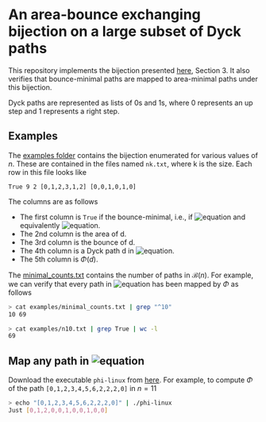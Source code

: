 # An area-bounce exchanging bijection on a large subset of Dyck paths

This repository implements the bijection presented [here](https://arxiv.org/abs/2401.14668), Section 3. It also verifies that bounce-minimal paths are mapped to area-minimal paths under this bijection.

Dyck paths are represented as lists of 0s and 1s, where 0 represents an up step and 1 represents a right step.

## Examples
The [examples folder](https://github.com/nanonaren/qtcatalan-bijection/tree/main/examples) contains the bijection enumerated for various values of $n$. These are contained in the files named `nk.txt`, where k is the size. Each row in this file looks like

```
True 9 2 [0,1,2,3,1,2] [0,0,1,0,1,0]
```
The columns are as follows
* The first column is `True` if the bounce-minimal, i.e., if ![equation](https://latex.codecogs.com/svg.image?d\in\mathcal{B}(10)) and equivalently ![equation](https://latex.codecogs.com/svg.image?\Phi(d)\in\mathcal{A}_n).
* The 2nd column is the area of d.
* The 3rd column is the bounce of d.
* The 4th column is a Dyck path d in ![equation](https://latex.codecogs.com/svg.image?\mathcal{AF}_n).
* The 5th column is $\Phi(d)$.

The [minimal_counts.txt](https://github.com/nanonaren/qtcatalan-bijection/blob/main/examples/minimal_counts.txt) contains the number of paths in $\mathcal{B}(n)$. For example, we can verify that every path in ![equation](https://latex.codecogs.com/svg.image?\mathcal{B}(10)) has been mapped by $\Phi$ as follows

```bash
> cat examples/minimal_counts.txt | grep "^10"
10 69

> cat examples/n10.txt | grep True | wc -l
69
```

## Map any path in ![equation](https://latex.codecogs.com/svg.image?\mathcal{AF}_n)

Download the executable `phi-linux` from [here](https://github.com/nanonaren/qtcatalan-bijection/releases/tag/v0.1.0). For example, to compute $\Phi$ of the path `[0,1,2,3,4,5,6,2,2,2,0]` in $n=11$

```bash
> echo "[0,1,2,3,4,5,6,2,2,2,0]" | ./phi-linux
Just [0,1,2,0,0,1,0,0,1,0,0]
```
